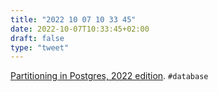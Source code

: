 ```yaml
---
title: "2022 10 07 10 33 45"
date: 2022-10-07T10:33:45+02:00
draft: false
type: "tweet"
---
```

[Partitioning in Postgres, 2022 edition](https://brandur.org/fragments/postgres-partitioning-2022). `#database`
